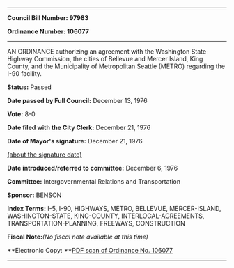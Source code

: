 

********

**Council Bill Number: 97983**
   
**Ordinance Number: 106077**
********

 AN ORDINANCE authorizing an agreement with the Washington State Highway Commission, the cities of Bellevue and Mercer Island, King County, and the Municipality of Metropolitan Seattle (METRO) regarding the I-90 facility.

**Status:** Passed
   
**Date passed by Full Council:** December 13, 1976
   
**Vote:** 8-0
   
**Date filed with the City Clerk:** December 21, 1976
   
**Date of Mayor's signature:** December 21, 1976
   
[(about the signature date)](/~public/approvaldate.htm)
   
   
   
**Date introduced/referred to committee:** December 6, 1976
   
**Committee:** Intergovernmental Relations and Transportation
   
**Sponsor:** BENSON
   
   
**Index Terms:** I-5, I-90, HIGHWAYS, METRO, BELLEVUE, MERCER-ISLAND, WASHINGTON-STATE, KING-COUNTY, INTERLOCAL-AGREEMENTS, TRANSPORTATION-PLANNING, FREEWAYS, CONSTRUCTION

**Fiscal Note:**_(No fiscal note available at this time)_

**Electronic Copy: **[PDF scan of Ordinance No. 106077](/~archives/Ordinances/Ord_106077.pdf)

********

